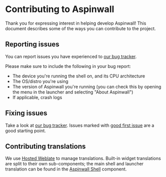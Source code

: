 # Contributing to Aspinwall

Thank you for expressing interest in helping develop Aspinwall! This document describes some of the ways you can contribute to the project.

## Reporting issues

You can report issues you have experienced to [our bug tracker](https://github.com/aspinwall-ui/aspinwall/issues).

Please make sure to include the following in your bug report:

* The device you're running the shell on, and its CPU architecture
* The OS/distro you're using
* The version of Aspinwall you're running (you can check this by opening the menu in the launcher and selecting "About Aspinwall")
* If applicable, crash logs

## Fixing issues

Take a look at [our bug tracker](https://github.com/aspinwall-ui/aspinwall/issues). Issues marked with [good first issue](https://github.com/aspinwall-ui/aspinwall/labels/good%20first%20issue) are a good starting point.

## Contributing translations

We use [Hosted Weblate](https://hosted.weblate.org/projects/aspinwall-ui/) to manage translations. Built-in widget translations are split to their own sub-components; the main shell and launcher translation can be found in the [Aspinwall Shell](https://hosted.weblate.org/projects/aspinwall-ui/aspinwall-shell/) component.
